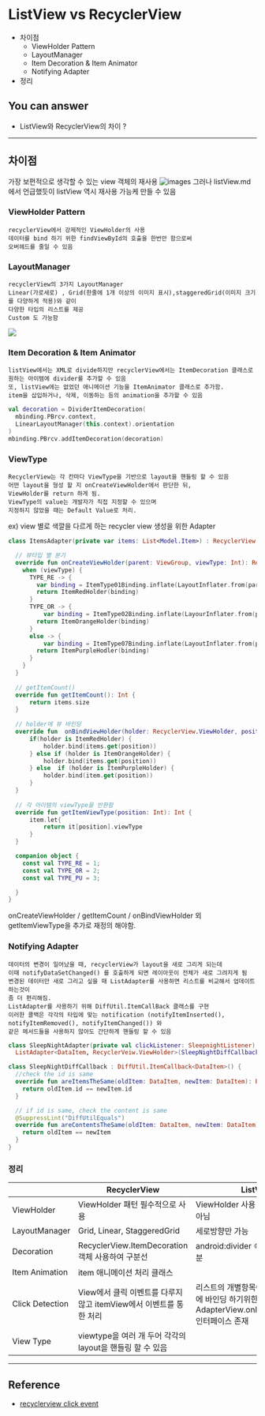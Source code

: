 # ListView vs RecyclerView
<!--Table of Contents-->
- 차이점
    - ViewHolder Pattern
    - LayoutManager
    - Item Decoration & Item Animator
    - Notifying Adapter
- 정리

<!-- 어떤 질문을 대답할 수 있어야 하는지-->
## You can answer
- ListView와 RecyclerView의 차이 ?

<!--Contents-->

---
## 차이점
가장 보편적으로 생각할 수 있는 view 객체의 재사용
![images](https://miro.medium.com/max/1400/1*yVuye_4Sx2Y24pVOp0By5A.png)
그러나 listView.md에서 언급했듯이 listView 역시 재사용 가능케 만들 수 있음
### ViewHolder Pattern
    recyclerView에서 강제적인 ViewHolder의 사용 
    데이터를 bind 하기 위한 findViewById의 호출을 한번만 함으로써 
    오버헤드를 줄일 수 있음
### LayoutManager
    recyclerView의 3가지 LayoutManager 
    Linear(가로세로) , Grid(한줄에 1개 이상의 이미지 표시),staggeredGrid(이미지 크기를 다양하게 적용)와 같이 
    다양한 타입의 리스트를 제공
    Custom 도 가능함
![](https://themarshmallowz.files.wordpress.com/2017/06/imagess-e1497550061396.png?w=615)
### Item Decoration & Item Animator
    listView에서는 XML로 divide하지만 recyclerView에서는 ItemDecoration 클래스로
    원하는 아이템에 divider를 추가할 수 있음
    또, listView에는 없었던 애니메이션 기능을 ItemAnimator 클래스로 추가함.
    item을 삽입하거나, 삭제, 이동하는 등의 animation을 추가할 수 있음
```kotlin
val decoration = DividerItemDecoration(
  mbinding.PBrcv.context,
  LinearLayoutManager(this.context).orientation
)
mbinding.PBrcv.addItemDecoration(decoration)
```

### ViewType
    RecyclerView는 각 칸마다 ViewType을 기반으로 layout을 핸들링 할 수 있음
    어떤 layout을 형성 할 지 onCreateViewHolder에서 판단한 뒤,
    ViewHolder를 return 하게 됨. 
    ViewType의 value는 개발자가 직접 지정할 수 있으며 
    지정하지 않았을 때는 Default Value로 처리. 

ex) view 별로 색깔을 다르게 하는 recycler view 생성을 위한 Adapter
```kotlin
class ItemsAdapter(private var items: List<Model.Item>) : RecyclerView.Adapter<RecyclerView.ViewHolder>() {

  // 뷰타입 별 분기 
  override fun onCreateViewHolder(parent: ViewGroup, viewType: Int): RecyclerView.ViewHolder {
    when (viewType) {
      TYPE_RE -> {
        var binding = ItemType01Binding.inflate(LayoutInflater.from(parent.context), parent, false)
        return ItemRedHolder(binding)
      }
      TYPE_OR -> {
          var binding = ItemType02Binding.inflate(LayourInflater.from(parent.context), parent, false)
        return ItemOrangeHolder(binding)
      }
      else -> {
          var binding = ItemType07Binding.inflate(LayoutInflater.from(parent.context), parent, false)
        return ItemPurpleHodler(binding)
      }
    }
  }
  
  // getItemCount() 
  override fun getItemCount(): Int {
      return items.size 
  }
  
  // holder에 뷰 바인딩
  override fun  onBindViewHolder(holder: RecyclerView.ViewHolder, position: Int) {
      if(holder is ItemRedHolder) {
          holder.bind(items.get(position))
      } else if (holder is ItemOrangeHolder) {
          holder.bind(items.get(position))
      } else  if (holder is ItemPurpleHolder) {
          holder.bind(item.get(position))
      }
  }
  
  // 각 아이템의 viewType을 반환함 
  override fun getItemViewType(position: Int): Int {
      item.let{
          return it[position].viewType
      } 
  }

  companion object {
    const val TYPE_RE = 1;
    const val TYPE_OR = 2;
    const val TYPE_PU = 3;

  }
}
```
onCreateViewHolder / getItemCount / onBindViewHolder 외 getItemViewType을 추가로 재정의 해야함.

### Notifying Adapter
    데이터의 변경이 일어났을 때, recyclerView가 layout을 새로 그리게 되는데
    이때 notifyDataSetChanged() 를 호출하게 되면 레이아웃이 전체가 새로 그려지게 됨
    변경된 데이터만 새로 그리고 싶을 때 ListAdapter를 사용하면 리스트를 비교해서 업데이트하는것이
    좀 더 편리해짐. 
    ListAdapter를 사용하기 위해 DiffUtil.ItemCallBack 클래스를 구현
    이러한 콜백은 각각의 타입에 맞는 notification (notifyItemInserted(), notifyItemRemoved(), notifyItemChanged()) 와
    같은 메서드들을 사용하지 않아도 간단하게 핸들링 할 수 있음

```kotlin
class SleepNightAdapter(private val clickListener: SleepnightListener) :
  ListAdapter<DataItem, RecyclerVeiw.ViewHolder>(SleepNightDiffCallback())

class SleepNightDiffCallback : DiffUtil.ItemCallback<DataItem>() {
  //check the id is same
  override fun areItemsTheSame(oldItem: DataItem, newItem: DataItem): Boolean {
    return oldItem.id == newItem.id
  }

  // if id is same, check the content is same
  @SuppressLint("DiffUtilEquals")
  override fun areContentsTheSame(oldItem: DataItem, newItem: DataItem): Boolean {
    return oldItem == newItem
  }
}

```
### 정리
| |RecyclerView|ListView|
|------|---|---|
|ViewHolder|ViewHolder 패턴 필수적으로 사용|ViewHolder 사용 가능하나 필수는 아님|
|LayoutManager|Grid, Linear, StaggeredGrid|세로방향만 가능|
|Decoration|RecyclerView.ItemDecoration 객체 사용하여 구분선 |android:divider 속성을 이용하여 구분|
|Item Animation|item 애니메이션 처리 클래스 ||
|Click Detection|View에서 클릭 이벤트를 다루지 않고 itemView에서 이벤트를 통한 처리|리스트의 개별항목에 대한 클릭이벤트에 바인딩 하기위한 AdapterView.onItemClickListener 인터페이스 존재|
|View Type|viewtype을 여러 개 두어 각각의 layout을 핸들링 할 수 있음||

---
## Reference
- [recyclerview click event](https://purple-wood-lights.tistory.com/19)